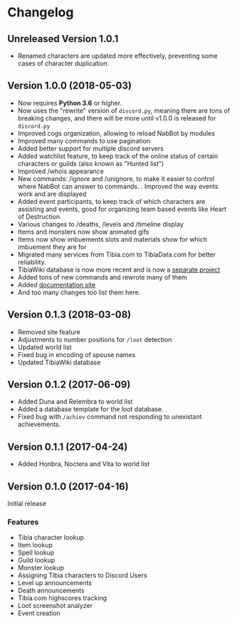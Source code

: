 # Changelog

## Unreleased Version 1.0.1
- Renamed characters are updated more effectively, preventing some cases of character duplication.


## Version 1.0.0 (2018-05-03)
- Now requires **Python 3.6** or higher.
- Now uses the "rewrite" version of `discord.py`, meaning there are tons of breaking changes, and there will be more
until v1.0.0 is released for `discord.py`
- Improved cogs organization, allowing to reload NabBot by modules
- Improved many commands to use pagination
- Added better support for multiple discord servers
- Added watchlist feature, to keep track of the online status of certain characters or guilds (also known as "Hunted list")
- Improved /whois appearance
- New commands: /ignore and /unignore, to make it easier to control where NabBot can answer to commands.
. Improved the way events work and are displayed
- Added event participants, to keep track of which characters are assisting and events, good for organizing team based events like Heart of Destruction.
- Various changes to /deaths, /levels and /timeline display
- Items and monsters now show animated gifs
- Items now show imbuements slots and materials show for which imbuement they are for
- Migrated many services from Tibia.com to TibiaData.com for better reliability.
- TibiaWiki database is now more recent and is now a [separate project](https://github.com/Galarzaa90/tibiawiki-sql)
- Added tons of new commands and rewrote many of them
- Added [documentation site](https://galarzaa90.github.io/NabBot/)
- And too many changes too list them here.

## Version 0.1.3 (2018-03-08)
- Removed site feature
- Adjustments to number positions for `/loot` detection
- Updated world list
- Fixed bug in encoding of spouse names
- Updated TibiaWiki database

## Version 0.1.2 (2017-06-09)
- Added Duna and Relembra to world list
- Added a database template for the loot database.
- Fixed bug with `/achiev` command not responding to unexistant achievements.

## Version 0.1.1 (2017-04-24)
- Added Honbra, Noctera and Vita to world list

## Version 0.1.0 (2017-04-16)
Initial release

### Features
- Tibia character lookup
- Item lookup
- Spell lookup
- Guild lookup
- Monster lookup
- Assigning Tibia characters to Discord Users
- Level up announcements
- Death announcements
- Tibia.com highscores tracking
- Loot screenshot analyzer
- Event creation


